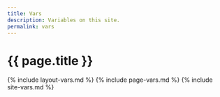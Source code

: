```yaml
---
title: Vars
description: Variables on this site.
permalink: vars
---
```


# {{ page.title }}

{% include layout-vars.md %}
{% include page-vars.md %}
{% include site-vars.md %}
